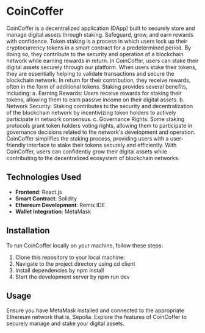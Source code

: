 # CoinCoffer

CoinCoffer is a decentralized application (DApp) built to securely store and manage digital assets through staking. Safeguard, grow, and earn rewards with confidence.
Token staking is a process in which users lock up their cryptocurrency tokens in a smart contract for a predetermined period. By doing so, they contribute to the security and operation of a blockchain network while earning rewards in return.
In CoinCoffer, users can stake their digital assets securely through our platform. When users stake their tokens, they are essentially helping to validate transactions and secure the blockchain network. In return for their contribution, they receive rewards, often in the form of additional tokens.
Staking provides several benefits, including:
a. Earning Rewards: Users receive rewards for staking their tokens, allowing them to earn passive income on their digital assets.
b. Network Security: Staking contributes to the security and decentralization of the blockchain network by incentivizing token holders to actively participate in network consensus.
c. Governance Rights: Some staking protocols grant token holders voting rights, allowing them to participate in governance decisions related to the network's development and operation.
CoinCoffer simplifies the staking process, providing users with a user-friendly interface to stake their tokens securely and efficiently. With CoinCoffer, users can confidently grow their digital assets while contributing to the decentralized ecosystem of blockchain networks.

## Technologies Used

- **Frontend**: React.js
- **Smart Contract**: Solidity
- **Ethereum Development**: Remix IDE
- **Wallet Integration**: MetaMask

## Installation

To run CoinCoffer locally on your machine, follow these steps:

1. Clone this repository to your local machine:
2. Navigate to the project directory using cd client
3. Install dependencies by npm install
4. Start the development server by npm run dev

## Usage

Ensure you have MetaMask installed and connected to the appropriate Ethereum network that is, Sepolia. Explore the features of CoinCoffer to securely manage and stake your digital assets.
